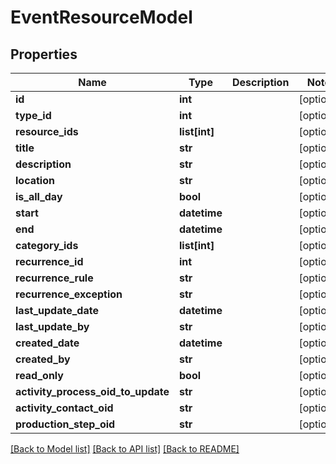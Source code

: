 # EventResourceModel

## Properties
Name | Type | Description | Notes
------------ | ------------- | ------------- | -------------
**id** | **int** |  | [optional] 
**type_id** | **int** |  | [optional] 
**resource_ids** | **list[int]** |  | [optional] 
**title** | **str** |  | [optional] 
**description** | **str** |  | [optional] 
**location** | **str** |  | [optional] 
**is_all_day** | **bool** |  | [optional] 
**start** | **datetime** |  | [optional] 
**end** | **datetime** |  | [optional] 
**category_ids** | **list[int]** |  | [optional] 
**recurrence_id** | **int** |  | [optional] 
**recurrence_rule** | **str** |  | [optional] 
**recurrence_exception** | **str** |  | [optional] 
**last_update_date** | **datetime** |  | [optional] 
**last_update_by** | **str** |  | [optional] 
**created_date** | **datetime** |  | [optional] 
**created_by** | **str** |  | [optional] 
**read_only** | **bool** |  | [optional] 
**activity_process_oid_to_update** | **str** |  | [optional] 
**activity_contact_oid** | **str** |  | [optional] 
**production_step_oid** | **str** |  | [optional] 

[[Back to Model list]](../README.md#documentation-for-models) [[Back to API list]](../README.md#documentation-for-api-endpoints) [[Back to README]](../README.md)


